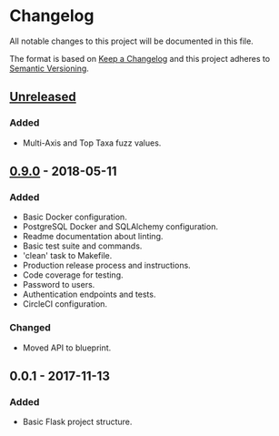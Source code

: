 # Changelog
All notable changes to this project will be documented in this file.

The format is based on [Keep a Changelog](http://keepachangelog.com/en/1.0.0/)
and this project adheres to [Semantic Versioning](http://semver.org/spec/v2.0.0.html).

## [Unreleased]
### Added
- Multi-Axis and Top Taxa fuzz values.

## [0.9.0] - 2018-05-11
### Added
- Basic Docker configuration.
- PostgreSQL Docker and SQLAlchemy configuration.
- Readme documentation about linting.
- Basic test suite and commands.
- 'clean' task to Makefile.
- Production release process and instructions.
- Code coverage for testing.
- Password to users.
- Authentication endpoints and tests.
- CircleCI configuration.

### Changed
- Moved API to blueprint.

## 0.0.1 - 2017-11-13
### Added
- Basic Flask project structure.

[Unreleased]: https://github.com/LongTailBio/metagenscope-server/compare/v0.9.0...HEAD
[0.9.0]: https://github.com/LongTailBio/metagenscope-server/compare/v0.0.1...v0.9.0
